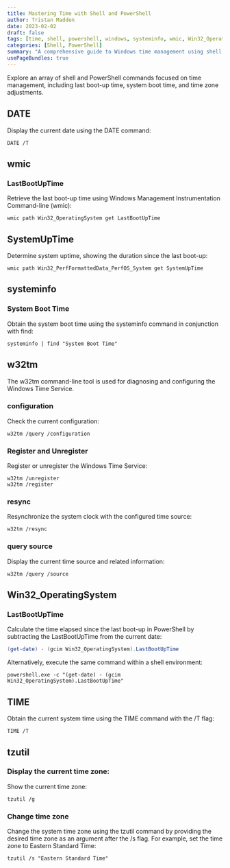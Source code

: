 ```yaml
---
title: Mastering Time with Shell and PowerShell
author: Tristan Madden
date: 2023-02-02
draft: false
tags: [time, shell, powershell, windows, systeminfo, wmic, Win32_OperatingSystem, tzutil]
categories: [Shell, PowerShell]
summary: "A comprehensive guide to Windows time management using shell and PowerShell commands, covering system uptime, boot times, time synchronization, and timezone configuration."
usePageBundles: true
---
```


Explore an array of shell and PowerShell commands focused on time management, including last boot-up time, system boot time, and time zone adjustments.

## DATE
Display the current date using the DATE command:
```Shell
DATE /T
```

## wmic
### LastBootUpTime
Retrieve the last boot-up time using Windows Management Instrumentation Command-line (wmic):

```Shell
wmic path Win32_OperatingSystem get LastBootUpTime
```

## SystemUpTime
Determine system uptime, showing the duration since the last boot-up:

```Shell
wmic path Win32_PerfFormattedData_PerfOS_System get SystemUpTime

```
## systeminfo
### System Boot Time
Obtain the system boot time using the systeminfo command in conjunction with find:

```Shell
systeminfo | find "System Boot Time"
```

## w32tm
The w32tm command-line tool is used for diagnosing and configuring the Windows Time Service.

### configuration
Check the current configuration:
```Shell
w32tm /query /configuration
```

### Register and Unregister
Register or unregister the Windows Time Service:
```Shell
w32tm /unregister
w32tm /register
```

### resync
Resynchronize the system clock with the configured time source:
```Shell
w32tm /resync
```

###  query source
Display the current time source and related information:
```Shell
w32tm /query /source
```

## Win32_OperatingSystem
### LastBootUpTime
Calculate the time elapsed since the last boot-up in PowerShell by subtracting the LastBootUpTime from the current date:

```PowerShell
(get-date) - (gcim Win32_OperatingSystem).LastBootUpTime
```
Alternatively, execute the same command within a shell environment:

```Shell
powershell.exe -c "(get-date) - (gcim Win32_OperatingSystem).LastBootUpTime"
```

## TIME
Obtain the current system time using the TIME command with the /T flag:

```Shell
TIME /T
```

## tzutil

### Display the current time zone:
Show the current time zone:
```Shell
tzutil /g
```

### Change time zone
Change the system time zone using the tzutil command by providing the desired time zone as an argument after the /s flag. For example, set the time zone to Eastern Standard Time:

```Shell
tzutil /s "Eastern Standard Time"
```